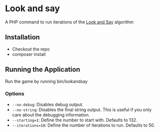 Look and say
============

A PHP command to run iterations of the [Look and Say][lookandsay] algorithm

Installation
------------

- Checkout the repo
- composer install


[lookandsay]: https://en.wikipedia.org/wiki/Look-and-say_sequence

Running the Application
-----------------------

Run the game by running bin/lookandsay

### Options

- `--no-debug`: Disables debug output.
- `--no-string`: Disables the final string output.  This is useful if you only care about the debugging information.
- `--starting=1`: Define the number to start with.  Defaults to 132.
- `--iterations=10`: Define the number of iterations to run.  Defaults to 50.
